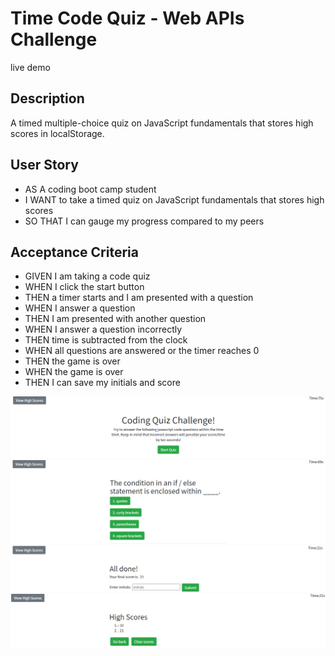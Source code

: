 # Time Code Quiz - Web APIs Challenge

live demo

## Description
A timed multiple-choice quiz on JavaScript fundamentals that stores high scores in localStorage. 

## User Story
- AS A coding boot camp student
- I WANT to take a timed quiz on JavaScript fundamentals that stores high scores
- SO THAT I can gauge my progress compared to my peers

## Acceptance Criteria
- GIVEN I am taking a code quiz
- WHEN I click the start button
- THEN a timer starts and I am presented with a question
- WHEN I answer a question
- THEN I am presented with another question
- WHEN I answer a question incorrectly
- THEN time is subtracted from the clock
- WHEN all questions are answered or the timer reaches 0
- THEN the game is over
- WHEN the game is over
- THEN I can save my initials and score

![screenshot](/ASSETS/images/tcq-1.png)
![screenshot](/ASSETS/images/tcq-2.png)
![screenshot](/ASSETS/images/tcq-3.png)
![screenshot](/ASSETS/images/tcq-4.png)